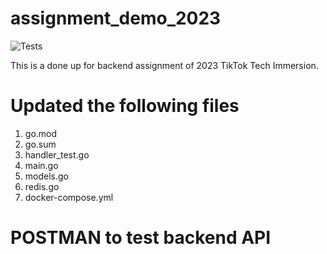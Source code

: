 # assignment_demo_2023

![Tests](https://github.com/TikTokTechImmersion/assignment_demo_2023/actions/workflows/test.yml/badge.svg)

This is a done up for backend assignment of 2023 TikTok Tech Immersion.

# Updated the following files
1. go.mod
2. go.sum
3. handler_test.go
4. main.go
5. models.go
6. redis.go
7. docker-compose.yml

# POSTMAN to test backend API
